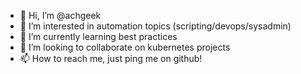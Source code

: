 - 👋 Hi, I’m @achgeek
- 👀 I’m interested in automation topics (scripting/devops/sysadmin)
- 🌱 I’m currently learning best practices 
- 💞️ I’m looking to collaborate on kubernetes projects
- 📫 How to reach me, just ping me on github!

<!---
achgeek/achgeek is a ✨ special ✨ repository because its `README.md` (this file) appears on your GitHub profile.
You can click the Preview link to take a look at your changes.
--->
